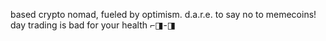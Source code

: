 <!--
**TacoDelPaco/TacoDelPaco** is a ✨ _special_ ✨ repository because its `README.md` (this file) appears on your GitHub profile.

Here are some ideas to get you started:

- 🔭 I’m currently working on ...
- 🌱 I’m currently learning ...
- 👯 I’m looking to collaborate on ...
- 🤔 I’m looking for help with ...
- 💬 Ask me about ...
- 📫 How to reach me: ...
- 😄 Pronouns: ...
- ⚡ Fun fact: ...
-->

based crypto nomad, fueled by optimism.
d.a.r.e. to say no to memecoins!
day trading is bad for your health ⌐◨-◨
